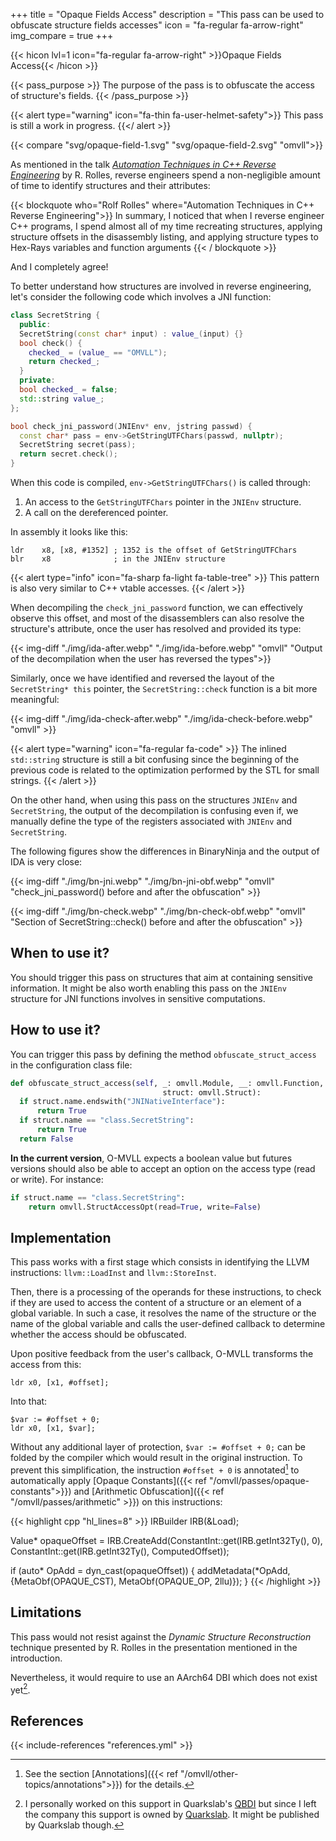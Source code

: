 +++
title       = "Opaque Fields Access"
description = "This pass can be used to obfuscate structure fields accesses"
icon        = "fa-regular fa-arrow-right"
img_compare = true
+++

{{< hicon lvl=1 icon="fa-regular fa-arrow-right" >}}Opaque Fields Access{{< /hicon >}}

{{< pass_purpose >}}
The purpose of the pass is to obfuscate the access of structure's fields.
{{< /pass_purpose >}}

{{< alert type="warning" icon="fa-thin fa-user-helmet-safety">}}
This pass is still a work in progress.
{{</ alert >}}

{{< compare "svg/opaque-field-1.svg" "svg/opaque-field-2.svg" "omvll">}}

As mentioned in the talk [*Automation Techniques in C++ Reverse Engineering*](https://static1.squarespace.com/static/53a64cc2e4b0c63fc41a3320/t/5d48d619208ae80001a24efc/1565054491140/CPP+Dynamic+Type+Recovery.pdf) by R. Rolles,
reverse engineers spend a non-negligible amount of time to identify structures and their attributes:

{{< blockquote who="Rolf Rolles" where="Automation Techniques in C++ Reverse Engineering">}}
In summary, I noticed that when I reverse engineer C++ programs, I spend almost all of my time recreating
structures, applying structure offsets in the disassembly listing, and applying structure types to Hex-Rays variables and function arguments
{{< / blockquote >}}

And I completely agree!

To better understand how structures are involved in reverse engineering, let's consider the following code
which involves a JNI function:

```cpp
class SecretString {
  public:
  SecretString(const char* input) : value_(input) {}
  bool check() {
    checked_ = (value_ == "OMVLL");
    return checked_;
  }
  private:
  bool checked_ = false;
  std::string value_;
};

bool check_jni_password(JNIEnv* env, jstring passwd) {
  const char* pass = env->GetStringUTFChars(passwd, nullptr);
  SecretString secret(pass);
  return secret.check();
}
```

When this code is compiled, `env->GetStringUTFChars()` is called through:

1. An access to the `GetStringUTFChars` pointer in the `JNIEnv` structure.
2. A call on the dereferenced pointer.

In assembly it looks like this:

```armasm
ldr    x8, [x8, #1352] ; 1352 is the offset of GetStringUTFChars
blr    x8              ; in the JNIEnv structure
```

{{< alert type="info" icon="fa-sharp fa-light fa-table-tree" >}}
This pattern is also very similar to C++ vtable accesses.
{{< /alert >}}

When decompiling the `check_jni_password` function, we can effectively observe this offset, and
most of the disassemblers can also resolve the structure's attribute, once the user has resolved and provided
its type:

{{< img-diff "./img/ida-after.webp" "./img/ida-before.webp" "omvll" "Output of the decompilation when the user has reversed the types">}}

Similarly, once we have identified and reversed the layout of the `SecretString* this` pointer,
the `SecretString::check` function is a bit more meaningful:

{{< img-diff "./img/ida-check-after.webp" "./img/ida-check-before.webp" "omvll" >}}

{{< alert type="warning" icon="fa-regular fa-code" >}}
The inlined `std::string` structure is still a bit confusing since the beginning of the previous code is related
to the optimization performed by the STL for small strings.
{{< /alert >}}

On the other hand, when using this pass on the structures `JNIEnv` and `SecretString`, the output of the decompilation
is confusing even if, we manually define the type of the registers associated with `JNIEnv` and
`SecretString`.

The following figures show the differences in BinaryNinja and the output of IDA is very close:

{{< img-diff "./img/bn-jni.webp" "./img/bn-jni-obf.webp" "omvll" "check_jni_password() before and after the obfuscation" >}}

{{< img-diff "./img/bn-check.webp" "./img/bn-check-obf.webp" "omvll" "Section of SecretString::check() before and after the obfuscation" >}}

## When to use it?

You should trigger this pass on structures that aim at containing sensitive information. It might be
also worth enabling this pass on the `JNIEnv` structure for JNI functions involves in sensitive computations.

## How to use it?

You can trigger this pass by defining the method `obfuscate_struct_access` in the configuration class file:

```python
def obfuscate_struct_access(self, _: omvll.Module, __: omvll.Function,
                                  struct: omvll.Struct):
  if struct.name.endswith("JNINativeInterface"):
      return True
  if struct.name == "class.SecretString":
      return True
  return False
```

**In the current version**, O-MVLL expects a boolean value but futures versions should also be able to
accept an option on the access type (read or write). For instance:

```python
if struct.name == "class.SecretString":
    return omvll.StructAccessOpt(read=True, write=False)
```

## Implementation

This pass works with a first stage which consists in identifying the LLVM instructions: `llvm::LoadInst` and
`llvm::StoreInst`.

Then, there is a processing of the operands for these instructions, to check if they are
used to access the content of a structure or an element of a global variable.
In such a case, it resolves the name of the structure or the name of the global variable and calls the user-defined callback
to determine whether the access should be obfuscated.

Upon positive feedback from the user's callback, O-MVLL transforms the access from
this:

```armasm
ldr x0, [x1, #offset];
```

Into that:


```armasm
$var := #offset + 0;
ldr x0, [x1, $var];
```

Without any additional layer of protection, `$var := #offset + 0;` can be folded by the compiler
which would result in the original instruction.
To prevent this simplification, the instruction  `#offset + 0` is annotated[^annotation_info] to automatically
apply [Opaque Constants]({{< ref "/omvll/passes/opaque-constants">}}) and
      [Arithmetic Obfuscation]({{< ref "/omvll/passes/arithmetic" >}}) on this instructions:

{{< highlight cpp "hl_lines=8" >}}
IRBuilder<NoFolder> IRB(&Load);

Value* opaqueOffset =
  IRB.CreateAdd(ConstantInt::get(IRB.getInt32Ty(), 0),
                ConstantInt::get(IRB.getInt32Ty(), ComputedOffset));

if (auto* OpAdd = dyn_cast<Instruction>(opaqueOffset)) {
  addMetadata(*OpAdd, {MetaObf(OPAQUE_CST), MetaObf(OPAQUE_OP, 2llu)});
}
{{< /highlight >}}

## Limitations

This pass would not resist against the *Dynamic Structure Reconstruction* technique presented by R. Rolles
in the presentation mentioned in the introduction.

Nevertheless, it would require to use an AArch64 DBI which does not exist yet[^qbdi].

## References

{{< include-references "references.yml" >}}

[^annotation_info]: See the section [Annotations]({{< ref "/omvll/other-topics/annotations">}}) for the details.
[^qbdi]: I personally worked on this support in Quarkslab's [QBDI](https://qbdi.quarkslab.com/) but since I
         left the company this support is owned by [Quarkslab](https://www.quarkslab.com).
         It might be published by Quarkslab though.
